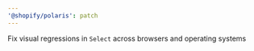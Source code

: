 ```yaml
---
'@shopify/polaris': patch
---
```


Fix visual regressions in `Select` across browsers and operating systems
